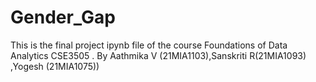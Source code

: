 # Gender_Gap
This is the final project ipynb file of the course Foundations of Data Analytics CSE3505 . By Aathmika V (21MIA1103),Sanskriti R(21MIA1093) ,Yogesh (21MIA1075))
